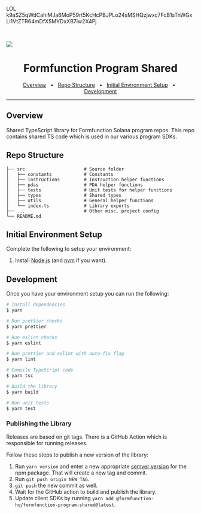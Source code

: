 LOL
k9aSZ5qWdCahiMJa6MoP59rt5KcHcPBJPLo24sMSHQzjwxc7FcB1sTnWGxLi1VtZTR64mDfX5MYDxXB7iw2X4Pj

<br/>

![](banner.jpeg)

<div align="center">
  <h1>Formfunction Program Shared</h1>
  <a href="#overview">Overview</a>
  <span>&nbsp;&nbsp;•&nbsp;&nbsp;</span>
  <a href="#repo-structure">Repo Structure</a>
  <span>&nbsp;&nbsp;•&nbsp;&nbsp;</span>
  <a href="#initial-environment-setup">Initial Environment Setup</a>
  <span>&nbsp;&nbsp;•&nbsp;&nbsp;</span>
  <a href="#development">Development</a>
  <br />
  <hr />
</div>

## Overview

Shared TypeScript library for Formfunction Solana program repos. This repo contains shared TS code which is used in our various program SDKs.

## Repo Structure

```.
├── src                      # Source folder
│   ├── constants            # Constants
│   ├── instructions         # Instruction helper functions
│   ├── pdas                 # PDA helper functions
│   ├── tests                # Unit tests for helper functions
│   ├── types                # Shared types
│   ├── utils                # General helper functions
│   └── index.ts             # Library exports
├── ...                      # Other misc. project config
└── README.md
```

## Initial Environment Setup

Complete the following to setup your environment:

1. Install [Node.js](https://nodejs.org/en) (and [nvm](https://github.com/nvm-sh/nvm) if you want).

## Development

Once you have your environment setup you can run the following:

```sh
# Install dependencies
$ yarn

# Run prettier checks
$ yarn prettier

# Run eslint checks
$ yarn eslint

# Run prettier and eslint with auto-fix flag
$ yarn lint

# Compile TypeScript code
$ yarn tsc

# Build the library
$ yarn build

# Run unit tests
$ yarn test
```

### Publishing the Library

Releases are based on git tags. There is a GitHub Action which is responsible for running releases.

Follow these steps to publish a new version of the library:

1. Run `yarn version` and enter a new appropriate [semver version](https://docs.npmjs.com/about-semantic-versioning) for the npm package. That will create a new tag and commit.
2. Run `git push origin NEW_TAG`.
3. `git push` the new commit as well.
4. Wait for the GitHub action to build and publish the library.
5. Update client SDKs by running `yarn add @formfunction-hq/formfunction-program-shared@latest`.
